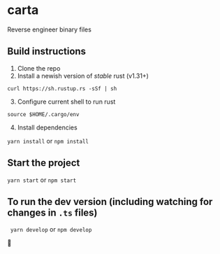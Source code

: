 # carta

Reverse engineer binary files

## Build instructions
1. Clone the repo
2. Install a newish version of *stable* rust (v1.31+)

`curl https://sh.rustup.rs -sSf | sh `

3. Configure current shell to run rust

`source $HOME/.cargo/env `

4. Install dependencies

` yarn install ` or `npm install`

## Start the project

` yarn start ` or `npm start`

## To run the dev version (including watching for changes in `.ts` files)
` yarn develop` or `npm develop`

:tada:
